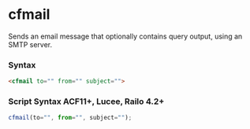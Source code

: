 # cfmail

Sends an email message that optionally contains query output, using an SMTP server.

### Syntax

```html
<cfmail to="" from="" subject="">
```

### Script Syntax ACF11+, Lucee, Railo 4.2+

```javascript
cfmail(to="", from="", subject="");
```
